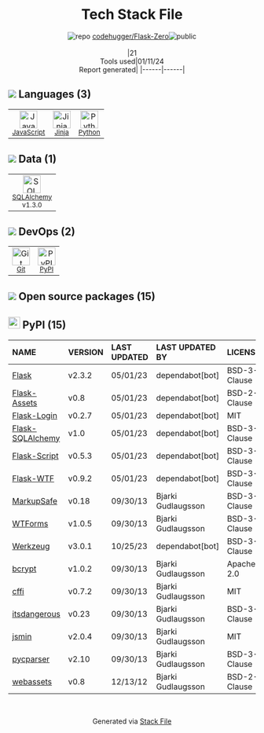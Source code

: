 <!--
&lt;--- Readme.md Snippet without images Start ---&gt;
## Tech Stack
codehugger/Flask-Zero is built on the following main stack:

- [Python](https://www.python.org) – Languages
- [JavaScript](https://developer.mozilla.org/en-US/docs/Web/JavaScript) – Languages
- [SQLAlchemy](http://www.sqlalchemy.org/) – Object Relational Mapper (ORM)
- [Jinja](https://palletsprojects.com/p/jinja/) – Templating Languages & Extensions

Full tech stack [here](/techstack.md)

&lt;--- Readme.md Snippet without images End ---&gt;

&lt;--- Readme.md Snippet with images Start ---&gt;
## Tech Stack
codehugger/Flask-Zero is built on the following main stack:

- <img width='25' height='25' src='https://img.stackshare.io/service/993/pUBY5pVj.png' alt='Python'/> [Python](https://www.python.org) – Languages
- <img width='25' height='25' src='https://img.stackshare.io/service/1209/javascript.jpeg' alt='JavaScript'/> [JavaScript](https://developer.mozilla.org/en-US/docs/Web/JavaScript) – Languages
- <img width='25' height='25' src='https://img.stackshare.io/service/1839/q5uAkmy7.png' alt='SQLAlchemy'/> [SQLAlchemy](http://www.sqlalchemy.org/) – Object Relational Mapper (ORM)
- <img width='25' height='25' src='https://img.stackshare.io/service/2303/New_Project__20_.png' alt='Jinja'/> [Jinja](https://palletsprojects.com/p/jinja/) – Templating Languages & Extensions

Full tech stack [here](/techstack.md)

&lt;--- Readme.md Snippet with images End ---&gt;
-->
<div align="center">

# Tech Stack File
![](https://img.stackshare.io/repo.svg "repo") [codehugger/Flask-Zero](https://github.com/codehugger/Flask-Zero)![](https://img.stackshare.io/public_badge.svg "public")
<br/><br/>
|21<br/>Tools used|01/11/24 <br/>Report generated|
|------|------|
</div>

## <img src='https://img.stackshare.io/languages.svg'/> Languages (3)
<table><tr>
  <td align='center'>
  <img width='36' height='36' src='https://img.stackshare.io/service/1209/javascript.jpeg' alt='JavaScript'>
  <br>
  <sub><a href="https://developer.mozilla.org/en-US/docs/Web/JavaScript">JavaScript</a></sub>
  <br>
  <sub></sub>
</td>

<td align='center'>
  <img width='36' height='36' src='https://img.stackshare.io/service/2303/New_Project__20_.png' alt='Jinja'>
  <br>
  <sub><a href="https://palletsprojects.com/p/jinja/">Jinja</a></sub>
  <br>
  <sub></sub>
</td>

<td align='center'>
  <img width='36' height='36' src='https://img.stackshare.io/service/993/pUBY5pVj.png' alt='Python'>
  <br>
  <sub><a href="https://www.python.org">Python</a></sub>
  <br>
  <sub></sub>
</td>

</tr>
</table>

## <img src='https://img.stackshare.io/databases.svg'/> Data (1)
<table><tr>
  <td align='center'>
  <img width='36' height='36' src='https://img.stackshare.io/service/1839/q5uAkmy7.png' alt='SQLAlchemy'>
  <br>
  <sub><a href="http://www.sqlalchemy.org/">SQLAlchemy</a></sub>
  <br>
  <sub>v1.3.0</sub>
</td>

</tr>
</table>

## <img src='https://img.stackshare.io/devops.svg'/> DevOps (2)
<table><tr>
  <td align='center'>
  <img width='36' height='36' src='https://img.stackshare.io/service/1046/git.png' alt='Git'>
  <br>
  <sub><a href="http://git-scm.com/">Git</a></sub>
  <br>
  <sub></sub>
</td>

<td align='center'>
  <img width='36' height='36' src='https://img.stackshare.io/service/12572/-RIWgodF_400x400.jpg' alt='PyPI'>
  <br>
  <sub><a href="https://pypi.org/">PyPI</a></sub>
  <br>
  <sub></sub>
</td>

</tr>
</table>


## <img src='https://img.stackshare.io/group.svg' /> Open source packages (15)</h2>

## <img width='24' height='24' src='https://img.stackshare.io/service/12572/-RIWgodF_400x400.jpg'/> PyPI (15)

|NAME|VERSION|LAST UPDATED|LAST UPDATED BY|LICENSE|VULNERABILITIES|
|:------|:------|:------|:------|:------|:------|
|[Flask](https://pypi.org/project/Flask)|v2.3.2|05/01/23|dependabot[bot] |BSD-3-Clause|N/A|
|[Flask-Assets](https://pypi.org/project/Flask-Assets)|v0.8|05/01/23|dependabot[bot] |BSD-2-Clause|N/A|
|[Flask-Login](https://pypi.org/project/Flask-Login)|v0.2.7|05/01/23|dependabot[bot] |MIT|N/A|
|[Flask-SQLAlchemy](https://pypi.org/project/Flask-SQLAlchemy)|v1.0|05/01/23|dependabot[bot] |BSD-3-Clause|N/A|
|[Flask-Script](https://pypi.org/project/Flask-Script)|v0.5.3|05/01/23|dependabot[bot] |BSD-3-Clause|N/A|
|[Flask-WTF](https://pypi.org/project/Flask-WTF)|v0.9.2|05/01/23|dependabot[bot] |BSD-3-Clause|N/A|
|[MarkupSafe](https://pypi.org/project/MarkupSafe)|v0.18|09/30/13|Bjarki Gudlaugsson |BSD-3-Clause|N/A|
|[WTForms](https://pypi.org/project/WTForms)|v1.0.5|09/30/13|Bjarki Gudlaugsson |BSD-3-Clause|N/A|
|[Werkzeug](https://pypi.org/project/Werkzeug)|v3.0.1|10/25/23|dependabot[bot] |BSD-3-Clause|N/A|
|[bcrypt](https://pypi.org/project/bcrypt)|v1.0.2|09/30/13|Bjarki Gudlaugsson |Apache-2.0|N/A|
|[cffi](https://pypi.org/project/cffi)|v0.7.2|09/30/13|Bjarki Gudlaugsson |MIT|N/A|
|[itsdangerous](https://pypi.org/project/itsdangerous)|v0.23|09/30/13|Bjarki Gudlaugsson |BSD-3-Clause|N/A|
|[jsmin](https://pypi.org/project/jsmin)|v2.0.4|09/30/13|Bjarki Gudlaugsson |MIT|N/A|
|[pycparser](https://pypi.org/project/pycparser)|v2.10|09/30/13|Bjarki Gudlaugsson |BSD-3-Clause|N/A|
|[webassets](https://pypi.org/project/webassets)|v0.8|12/13/12|Bjarki Gudlaugsson |BSD-2-Clause|N/A|

<br/>
<div align='center'>

Generated via [Stack File](https://github.com/marketplace/stack-file)

